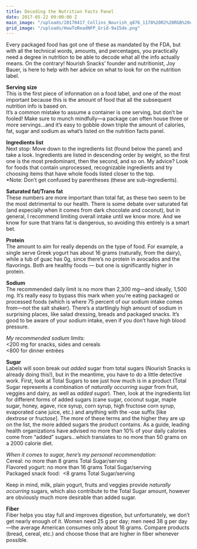 ```yaml
---
title: Decoding the Nutrition Facts Panel
date: 2017-05-22 09:00:00 Z
main_image: "/uploads/20170417_Collins_Nourish_q876_1178%20R2%20RGB%20copy.jpg"
grid_image: "/uploads/HowToReadNFP_Grid-9a15de.png"
---
```


Every packaged food has got one of these as mandated by the FDA, but with all the technical words, amounts, and percentages, you practically need a degree in nutrition to be able to decode what all the info actually means. On the contrary! Nourish Snacks’ founder and nutritionist, Joy Bauer, is here to help with her advice on what to look for on the nutrition label.

**Serving size**  
This is the first piece of information on a food label, and one of the most important because this is the amount of food that all the subsequent nutrition info is based on.  
It’s a common mistake to assume a container is one serving, but don’t be fooled! Make sure to munch mindfully—a package can often house three or more servings…and it’s easy to gobble down triple the amount of calories, fat, sugar and sodium as what’s listed on the nutrition facts panel.  

**Ingredients list**  
Next stop: Move down to the ingredients list (found below the panel) and take a look. Ingredients are listed in descending order by weight, so the first one is the most predominant, then the second, and so on. My advice? Look for foods that contain unprocessed, recognizable ingredients and try choosing items that have whole foods listed closer to the top.  
*Note: Don’t get confused by parentheses (these are sub-ingredients).  

**Saturated fat/Trans fat**  
These numbers are more important than total fat, as these two seem to be the most detrimental to our health. There is some debate over saturated fat (and especially when it comes from dark chocolate and coconut), but in general, I recommend limiting overall intake until we know more. And we know for sure that trans fat is dangerous, so avoiding this entirely is a smart bet.  

**Protein**  
The amount to aim for really depends on the type of food. For example, a single serve Greek yogurt has about 16 grams (naturally, from the dairy), while a tub of guac has 0g, since there’s no protein in avocados and the flavorings. Both are healthy foods — but one is significantly higher in protein.  

**Sodium**  
The recommended daily limit is no more than 2,300 mg—and ideally, 1,500 mg. It’s really easy to bypass this mark when you’re eating packaged or processed foods (which is where 75 percent of our sodium intake comes from—not the salt shaker). There’s a startlingly high amount of sodium in surprising places, like salad dressing, breads and packaged snacks. It’s good to be aware of your sodium intake, even if you don’t have high blood pressure.  

*My recommended sodium limits:*  
<200 mg for snacks, sides and cereals  
<800 for dinner entrées  

**Sugar**  
Labels will soon break out *added* sugar from total sugars (Nourish Snacks is already doing this!), but in the meantime, you have to do a little detective work. First, look at Total Sugars to see just how much is in a product (Total Sugar represents a combination of *naturally occurring sugar* from fruit, veggies and dairy, as well as *added sugar*).  Then, look at the ingredients list for different forms of added sugars (cane sugar, coconut sugar, maple sugar, honey, agave, rice syrup, corn syrup, high fructose corn syrup, evaporated cane juice, etc.) and anything with the –ose suffix [like dextr*ose* or fruct*ose*]. The more of these terms and the higher they are up on the list, the more added sugars the product contains. As a guide, leading health organizations have advised no more than 10% of your daily calories come from “added” sugars…which translates to no more than 50 grams on a 2000 calorie diet.

*When it comes to sugar, here’s my personal recommendation:*  
Cereal: no more than 8 grams Total Sugar/serving  
Flavored yogurt: no more than 16 grams Total Sugar/serving  
Packaged snack food:  <8 grams Total Sugar/serving  

Keep in mind, milk, plain yogurt, fruits and veggies provide *naturally occurring* sugars, which also contribute to the Total Sugar amount, however are obviously much more desirable than added sugar.  

**Fiber**  
Fiber helps you stay full and improves digestion, but unfortunately, we don’t get nearly enough of it. Women need 25 g per day; men need 38 g per day—the average American consumes only about 16 grams. Compare products (bread, cereal, etc.) and choose those that are higher in fiber whenever possible.
